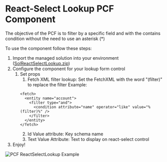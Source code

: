 # React-Select Lookup PCF Component

The objective of the PCF is to filter by a specific field and with the contains condition without the need to use an asterisk (*)

To use the component follow these steps:
1. Import the managed solution into your environment ([SolReactSelectLookup.zip](https://github.com/DarkDye/PCF.ReactSelectLookup/files/8680478/SolReactSelectLookup.zip))
2. Configure the component for your lookup form control
   1. Set props
      1. Fetch XML filter lookup: Set the FetchXML with the word "(filter)" to replace the filter
      Example:
      ```
      <fetch>
        <entity name="account">
          <filter type="and">
            <condition attribute="name" operator="like" value="%(filter)%" />
          </filter>
        </entity>
      </fetch>
      ```
      2. Id Value attribute: Key schema name
      3. Text Value Attribute: Text to display on react-select control
3. Enjoy!


![PCF ReactSelectLookup Example](https://user-images.githubusercontent.com/18213577/168109408-3ab25cd8-2899-4a0e-8d66-fa8935e05c8b.gif)

